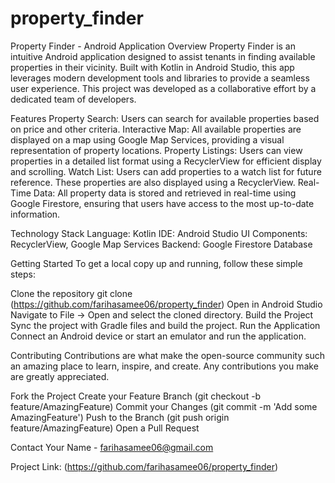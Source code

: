 # property_finder

Property Finder - Android Application
Overview
Property Finder is an intuitive Android application designed to assist tenants in finding available properties in their vicinity. Built with Kotlin in Android Studio, this app leverages modern development tools and libraries to provide a seamless user experience. This project was developed as a collaborative effort by a dedicated team of developers.

Features
Property Search: Users can search for available properties based on price and other criteria.
Interactive Map: All available properties are displayed on a map using Google Map Services, providing a visual representation of property locations.
Property Listings: Users can view properties in a detailed list format using a RecyclerView for efficient display and scrolling.
Watch List: Users can add properties to a watch list for future reference. These properties are also displayed using a RecyclerView.
Real-Time Data: All property data is stored and retrieved in real-time using Google Firestore, ensuring that users have access to the most up-to-date information.

Technology Stack
  Language: Kotlin
  IDE: Android Studio
  UI Components: RecyclerView, Google Map Services
  Backend: Google Firestore Database
  
Getting Started
To get a local copy up and running, follow these simple steps:

Clone the repository
  git clone (https://github.com/farihasamee06/property_finder)
  Open in Android Studio
  Navigate to File -> Open and select the cloned directory.
  Build the Project
  Sync the project with Gradle files and build the project.
  Run the Application
  Connect an Android device or start an emulator and run the application.
  
Contributing
Contributions are what make the open-source community such an amazing place to learn, inspire, and create. Any contributions you make are greatly appreciated.

Fork the Project
Create your Feature Branch (git checkout -b feature/AmazingFeature)
Commit your Changes (git commit -m 'Add some AmazingFeature')
Push to the Branch (git push origin feature/AmazingFeature)
Open a Pull Request


Contact
Your Name - farihasamee06@gmail.com

Project Link: (https://github.com/farihasamee06/property_finder)

